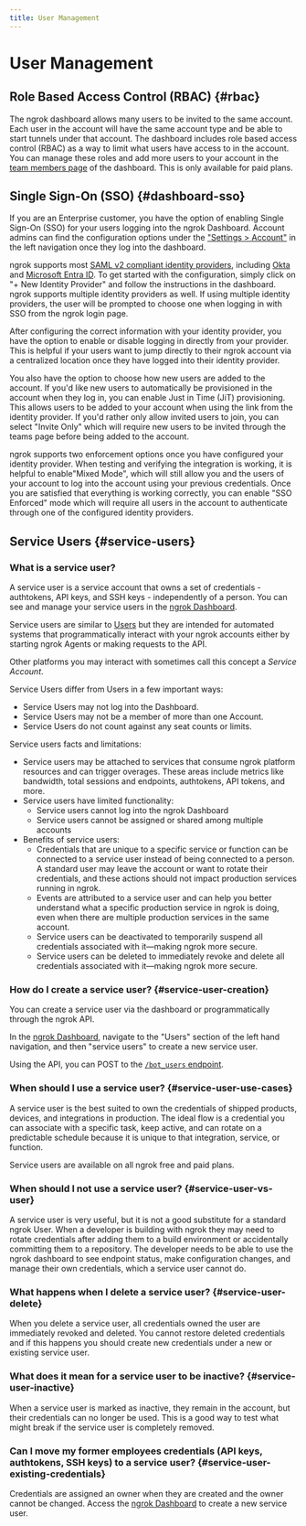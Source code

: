```yaml
---
title: User Management
---
```


# User Management

## Role Based Access Control (RBAC) {#rbac}

The ngrok dashboard allows many users to be invited to the same account. Each user in the account will have the same account type and be able to start tunnels under that account. The dashboard includes role based access control (RBAC) as a way to limit what users have access to in the account. You can manage these roles and add more users to your account in the [team members page](https://dashboard.ngrok.com/users/team-members) of the dashboard. This is only available for paid plans.

## Single Sign-On (SSO) {#dashboard-sso}

If you are an Enterprise customer, you have the option of enabling Single Sign-On (SSO) for your users logging into the ngrok Dashboard. Account admins can find the configuration options under the ["Settings > Account"](https://dashboard.ngrok.com/settings) in the left navigation once they log into the dashboard.

ngrok supports most [SAML v2 compliant identity providers](https://en.wikipedia.org/wiki/SAML-based_products_and_services), including [Okta](https://help.okta.com/oie/en-us/Content/Topics/Apps/apps-about-saml.htm) and [Microsoft Entra ID](https://learn.microsoft.com/en-us/entra/architecture/auth-saml). To get started with the configuration, simply click on "+ New Identity Provider" and follow the instructions in the dashboard. ngrok supports multiple identity providers as well. If using multiple identity providers, the user will be prompted to choose one when logging in with SSO from the ngrok login page.

After configuring the correct information with your identity provider, you have the option to enable or disable logging in directly from your provider. This is helpful if your users want to jump directly to their ngrok account via a centralized location once they have logged into their identity provider.

You also have the option to choose how new users are added to the account. If you'd like new users to automatically be provisioned in the account when they log in, you can enable Just in Time (JiT) provisioning. This allows users to be added to your account when using the link from the identity provider. If you'd rather only allow invited users to join, you can select "Invite Only" which will require new users to be invited through the teams page before being added to the account.

ngrok supports two enforcement options once you have configured your identity provider. When testing and verifying the integration is working, it is helpful to enable"Mixed Mode", which will still allow you and the users of your account to log into the account using your previous credentials. Once you are satisfied that everything is working correctly, you can enable "SSO Enforced" mode which will require all users in the account to authenticate through one of the configured identity providers.

## Service Users {#service-users}

### What is a service user?

A service user is a service account that owns a set of credentials - authtokens, API keys, and SSH keys - independently of a person. You can see and manage your service users in the [ngrok Dashboard](https://dashboard.ngrok.com/users/bots).

Service users are similar to [Users](/iam/users/) but they are intended for automated
systems that programmatically interact with your ngrok accounts either by
starting ngrok Agents or making requests to the API.

Other platforms you may interact with sometimes call this concept a _Service
Account_.

Service Users differ from Users in a few important ways:

- Service Users may not log into the Dashboard.
- Service Users may not be a member of more than one Account.
- Service Users do not count against any seat counts or limits.

Service users facts and limitations:

- Service users may be attached to services that consume ngrok platform resources and can trigger overages. These areas include metrics like bandwidth, total sessions and endpoints, authtokens, API tokens, and more.
- Service users have limited functionality:
  - Service users cannot log into the ngrok Dashboard
  - Service users cannot be assigned or shared among multiple accounts
- Benefits of service users:
  - Credentials that are unique to a specific service or function can be connected to a service user instead of being connected to a person. A standard user may leave the account or want to rotate their credentials, and these actions should not impact production services running in ngrok.
  - Events are attributed to a service user and can help you better understand what a specific production service in ngrok is doing, even when there are multiple production services in the same account.
  - Service users can be deactivated to temporarily suspend all credentials associated with it—making ngrok more secure.
  - Service users can be deleted to immediately revoke and delete all credentials associated with it—making ngrok more secure.

### How do I create a service user? {#service-user-creation}

You can create a service user via the dashboard or programmatically through the ngrok API.

In the [ngrok Dashboard](https://dashboard.ngrok.com/users/bots), navigate to the "Users" section of the left hand navigation, and then "service users" to create a new service user.

Using the API, you can POST to the [`/bot_users` endpoint](/api/resources/bot-users/).

### When should I use a service user? {#service-user-use-cases}

A service user is the best suited to own the credentials of shipped products, devices, and integrations in production. The ideal flow is a credential you can associate with a specific task, keep active, and can rotate on a predictable schedule because it is unique to that integration, service, or function.

Service users are available on all ngrok free and paid plans.

### When should I not use a service user? {#service-user-vs-user}

A service user is very useful, but it is not a good substitute for a standard ngrok User. When a developer is building with ngrok they may need to rotate credentials after adding them to a build environment or accidentally committing them to a repository. The developer needs to be able to use the ngrok dashboard to see endpoint status, make configuration changes, and manage their own credentials, which a service user cannot do.

### What happens when I delete a service user? {#service-user-delete}

When you delete a service user, all credentials owned the user are immediately revoked and deleted. You cannot restore deleted credentials and if this happens you should create new credentials under a new or existing service user.

### What does it mean for a service user to be inactive? {#service-user-inactive}

When a service user is marked as inactive, they remain in the account, but their credentials can no longer be used. This is a good way to test what might break if the service user is completely removed.

### Can I move my former employees credentials (API keys, authtokens, SSH keys) to a service user? {#service-user-existing-credentials}

Credentials are assigned an owner when they are created and the owner cannot be changed. Access the [ngrok Dashboard](https://dashboard.ngrok.com/users/bots) to create a new service user.
